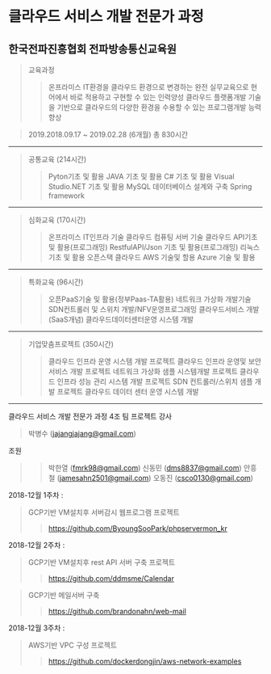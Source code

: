 **클라우드 서비스 개발 전문가 과정**
===========

한국전파진흥협회 전파방송통신교육원
-----------
>교육과정
>> 온프라미스 IT환경을 클라우드 환경으로 변경하는 완전 실무교육으로 현어에서 바로 적용하고 구현할 수 있는 인력양성
>> 클라우드 플랫폼개발 기술을 기반으로 클라우드의 다양한 환경을 수용할 수 있는 프로그램개발 능력향상

>2019.2018.09.17 ~ 2019.02.28 (6개월) 총 830시간
----
>공통교육 (214시간)
>> Pyton기초 및 활용
>> JAVA 기초 및 활용
>> C# 기초 및 활용
>> Visual Studio.NET 기초 및 활용
>> MySQL 데이터베이스 설계와 구축
>> Spring framework
----
>심화교육 (170시간)
>> 온프라미스 IT인프라 기술
>> 클라우드 컴퓨팅 서버 기술
>> 클라우드 API기초 및 활용(프로그래밍)
>> RestfulAPI/Json 기초 및 활용(프로그래밍)
>> 리눅스 기초 및 활용
>> 오픈스택 클라우드
>> AWS 기술및 할용
>> Azure 기술 및 활용
----
>특화교육 (96시간)
>> 오픈PaaS기술 및 활용(정부Paas-TA활용)
>> 네트워크 가상화 개발기술
>> SDN컨트롤러 및 스위치 개발/NFV운영프로그래밍
>> 클라우드서비스 개발(SaaS개념)
>> 클라우드데이터센터운영 시스템 개발
----
>기업맞춤프로젝트 (350시간)
>> 클라우드 인프라 운영 시스템 개발 프로젝트
>> 클라우드 인프라 운영및 보안 서비스 개발 프로젝트
>> 네트워크 가상화 샘플 시스템개발 프로젝트
>> 클라우드 인프라 성능 관리 시스템 개발 프로젝트
>> SDN 컨트롤러/스위치 샘플 개발 프로젝트
>> 클라우드 데이터 센터 운영 시스템 개발
----

클라우드 서비스 개발 전문가 과정 4조 팀 프로젝트
강사
>박병수 (jajangjajang@gmail.com)

조원
>>박한열 (fmrk98@gmail.com)
>>신동민 (dms8837@gmail.com)
>>안흥철 (jamesahn2501@gmail.com)
>>오동진 (csco0130@gmail.com)


2018-12월 1주차 : 
>GCP기반 VM설치후 서버감시 웹프로그램 프로젝트
>>https://github.com/ByoungSooPark/phpservermon_kr

2018-12월 2주차 : 
>GCP기반 VM설치후 rest API 서버 구축 프로젝트
>>https://github.com/ddmsme/Calendar

>GCP기반 메일서버 구축
>>https://github.com/brandonahn/web-mail

2018-12월 3주차 : 
>AWS기반 VPC 구성 프로젝트
>>https://github.com/dockerdongjin/aws-network-examples
